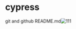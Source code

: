 # cypress
git and github
README.md![111](https://user-images.githubusercontent.com/100846267/158771272-be9524ee-8f21-4275-90db-9eb11e2f418e.png)
